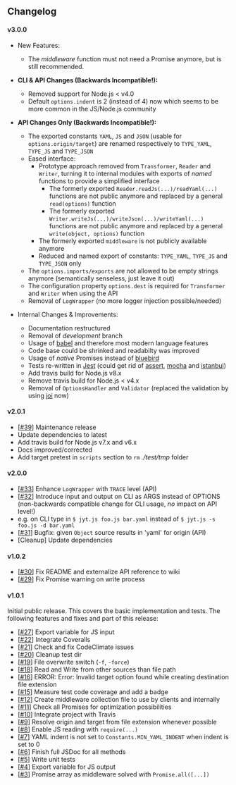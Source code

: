 ## Changelog

#### v3.0.0

- New Features:
  - The _middleware_ function must not need a Promise anymore, but is still recommended.

- **CLI & API Changes (Backwards Incompatible!):**
  - Removed support for Node.js < v4.0
  - Default `options.indent` is 2 (instead of 4) now which seems to be more common in the JS/Node.js community
  
- **API Changes Only (Backwards Incompatible!):**
  - The exported constants `YAML`, `JS` and `JSON` (usable for `options.origin/target`) are renamed respectively to `TYPE_YAML`, `TYPE_JS` and `TYPE_JSON`
  - Eased interface:
    - Prototype approach removed from `Transformer`, `Reader` and `Writer`, turning it to internal modules with exports of _named_ functions to provide a simplified interface
      - The formerly exported `Reader.readJs(...)/readYaml(...)` functions are not public anymore and replaced by a general `read(options)` function
      - The formerly exported `Writer.writeJs(...)/writeJson(...)/writeYaml(...)` functions are not public anymore and replaced by a general `write(object, options)` function
    - The formerly exported `middleware` is not publicly available anymore    
    - Reduced and named export of constants: `TYPE_YAML`, `TYPE_JS` and `TYPE_JSON` only
  - The `options.imports/exports` are not allowed to be empty strings anymore (semantically senseless, just leave it out)
  - The configuration property `options.dest` is required for `Transformer` and `Writer` when using the API
  - Removal of `LogWrapper` (no more logger injection possible/needed)
  
- Internal Changes & Improvements:
  - Documentation restructured
  - Removal of _development_ branch
  - Usage of [babel](https://babeljs.io/) and therefore most modern language features
  - Code base could be shrinked and readabilty was improved
  - Usage of _native_ Promises instead of [bluebird](http://bluebirdjs.com/docs/getting-started.html)
  - Tests re-written in [Jest](https://facebook.github.io/jest) (could get rid  of [assert](https://github.com/defunctzombie/commonjs-assert),
    [mocha](https://mochajs.org/) and [istanbul](https://github.com/gotwarlost/istanbul))
  - Add travis build for Node.js v8.x
  - Remove travis build for Node.js < v4.x
  - Removal of `OptionsHandler` and `Validator` (replaced the validation by using [joi](https://github.com/hapijs/joi/tree/v10.5.0) now)

#### v2.0.1

- [[#39](https://github.com/deadratfink/jy-transform/issues/39)] Maintenance release
 - Update dependencies to latest
 - Add travis build for Node.js v7.x and v6.x
 - Docs improved/corrected
 - Add target pretest in `scripts` section to `rm` _./test/tmp_ folder

#### v2.0.0

- [[#33](https://github.com/deadratfink/jy-transform/issues/33)] Enhance `LogWrapper` with `TRACE` level (API)
- [[#32](https://github.com/deadratfink/jy-transform/issues/32)] Introduce input and output on CLI as ARGS instead of OPTIONS (non-backwards compatible change for CLI usage, _no_ impact on API level!)
 - e.g. on CLI type in `$ jyt.js foo.js bar.yaml` instead of `$ jyt.js -s foo.js -d bar.yaml`
- [[#31](https://github.com/deadratfink/jy-transform/issues/31)] Bugfix: given `Object` source results in 'yaml' for origin (API)
- [Cleanup] Update dependencies

#### v1.0.2

- [[#30](https://github.com/deadratfink/jy-transform/issues/30)] Fix README and externalize API reference to wiki
- [[#29](https://github.com/deadratfink/jy-transform/issues/29)] Fix Promise warning on write process

#### v1.0.1

Initial public release. This covers the basic implementation and tests. The following features and fixes and part of this release:

- [[#27](https://github.com/deadratfink/jy-transform/issues/27)] Export variable for JS input
- [[#22](https://github.com/deadratfink/jy-transform/issues/22)] Integrate Coveralls
- [[#21](https://github.com/deadratfink/jy-transform/issues/21)] Check and fix CodeClimate issues
- [[#20](https://github.com/deadratfink/jy-transform/issues/20)] Cleanup test dir
- [[#19](https://github.com/deadratfink/jy-transform/issues/19)] File overwrite switch (`-f`, `-force`)
- [[#18](https://github.com/deadratfink/jy-transform/issues/18)] Read and Write from other sources than file path
- [[#16](https://github.com/deadratfink/jy-transform/issues/16)] ERROR: Error: Invalid target option found while creating destination file extension
- [[#15](https://github.com/deadratfink/jy-transform/issues/15)] Measure test code coverage and add a badge
- [[#12](https://github.com/deadratfink/jy-transform/issues/12)] Create middleware collection file to use by clients and internally
- [[#11](https://github.com/deadratfink/jy-transform/issues/11)] Check all Promises for optimization possibilities
- [[#10](https://github.com/deadratfink/jy-transform/issues/10)] Integrate project with Travis
- [[#9](https://github.com/deadratfink/jy-transform/issues/9)] Resolve origin and target from file extension whenever possible
- [[#8](https://github.com/deadratfink/jy-transform/issues/8)] Enable JS reading with `require(...)`
- [[#7](https://github.com/deadratfink/jy-transform/issues/7)] YAML indent is not set to `Constants.MIN_YAML_INDENT` when indent is set to 0
- [[#6](https://github.com/deadratfink/jy-transform/issues/6)] Finish full JSDoc for all methods
- [[#5](https://github.com/deadratfink/jy-transform/issues/5)] Write unit tests
- [[#4](https://github.com/deadratfink/jy-transform/issues/4)] Export variable for JS output
- [[#3](https://github.com/deadratfink/jy-transform/issues/3)] Promise array as middleware solved with `Promise.all([...])`
